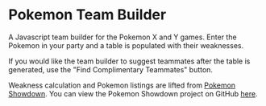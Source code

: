 Pokemon Team Builder
====================

A Javascript team builder for the Pokemon X and Y games. Enter the Pokemon in your party and a table is populated with their weaknesses.

If you would like the team builder to suggest teammates after the table is generated, use the "Find Complimentary Teammates" button.

Weakness calculation and Pokemon listings are lifted from [Pokemon Showdown](http://play.pokemonshowdown.com/). You can view the Pokemon Showdown project on GitHub [here](https://github.com/Zarel/Pokemon-Showdown).

